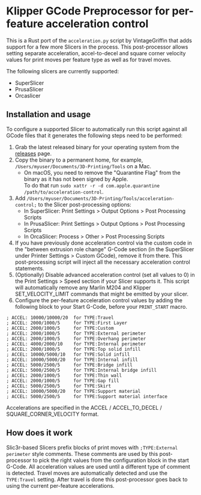 # Klipper GCode Preprocessor for per-feature acceleration control

This is a Rust port of the `acceleration.py` script by VintageGriffin that adds
support for a few more Slicers in the process. This post-processor allows
setting separate acceleration, accel-to-decel and square corner velocity values
for print moves per feature type as well as for travel moves.

The following slicers are currently supported:

* SuperSlicer
* PrusaSlicer
* Orcaslicer

## Installation and usage

To configure a supported Slicer to automatically run this script against all
GCode files that it generates the following steps need to be performed:

1. Grab the latest released binary for your operating system from the
   [releases](https://github.com/mjonuschat/acceleration-control/releases) page.
2. Copy the binary to a permanent home, for example, `/Users/myuser/Documents/3D-Printing/Tools` on a Mac.
   * On macOS, you need to remove the "Quarantine Flag" from the binary as it has not been signed by Apple.  
     To do that run `sudo xattr -r -d com.apple.quarantine /path/to/acceleration-control`.
3. Add `/Users/myuser/Documents/3D-Printing/Tools/acceleration-control;` to the
   Slicer post-processing options:
    * In SuperSlicer: Print Settings > Output Options > Post Processing Scripts
    * In PrusaSlicer: Print Settings > Output Options > Post Processing Scripts
    * In OrcaSlicer: Process > Other > Post Processing Scripts
4. If you have previously done acceleration control via the custom code in the
   "between extrusion role change" G-Code section (in the SuperSlicer under
   Printer Settings > Custom GCode), remove it from there. This post-processing
   script will inject all the necessary acceleration control statements.
5. (Optionally) Disable advanced acceleration control (set all values to 0) in
   the Print Settings > Speed section if your Slicer supports it. This script
   will automatically remove any Marlin M204 and Klipper SET_VELOCITY_LIMIT
   commands that might be emitted by your slicer.
6. Configure the per-feature acceleration control values by adding the following
   block to your Start G-Code, before your `PRINT_START` macro.

```text
; ACCEL: 10000/10000/20  for TYPE:Travel
; ACCEL: 2000/1000/5     for TYPE:First Layer
; ACCEL: 2000/1000/5     for TYPE:Custom
; ACCEL: 2000/1000/5     for TYPE:External perimeter
; ACCEL: 2000/1000/5     for TYPE:Overhang perimeter
; ACCEL: 4000/2000/10    for TYPE:Internal perimeter
; ACCEL: 2000/1000/5     for TYPE:Top solid infill
; ACCEL: 10000/5000/10   for TYPE:Solid infill
; ACCEL: 10000/5000/20   for TYPE:Internal infill
; ACCEL: 5000/2500/5     for TYPE:Bridge infill
; ACCEL: 5000/2500/5     for TYPE:Internal bridge infill
; ACCEL: 2000/1000/5     for TYPE:Thin wall
; ACCEL: 2000/1000/5     for TYPE:Gap fill
; ACCEL: 5000/2500/5     for TYPE:Skirt
; ACCEL: 10000/5000/20   for TYPE:Support material
; ACCEL: 5000/2500/5     for TYPE:Support material interface
```

Accelerations are specified in the ACCEL / ACCEL_TO_DECEL /
SQUARE_CORNER_VELOCITY format.

## How does it work

Slic3r-based Slicers prefix blocks of print moves with `;TYPE:External
perimeter` style comments. These comments are used by this post-processor to
pick the right values from the configuration block in the start G-Code. All
acceleration values are used until a different type of comment is detected.
Travel moves are automatically detected and use the `TYPE:Travel` setting. After
travel is done this post-processor goes back to using the current per-feature
accelerations.
